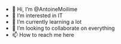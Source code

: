 - 👋 Hi, I’m @AntoineMoilime
- 👀 I’m interested in IT
- 🌱 I’m currently learning a lot 
- 💞️ I’m looking to collaborate on everything
- 📫 How to reach me here

<!---
AntoineMoilime/AntoineMoilime is a ✨ special ✨ repository because its `README.md` (this file) appears on your GitHub profile.
You can click the Preview link to take a look at your changes.
--->
